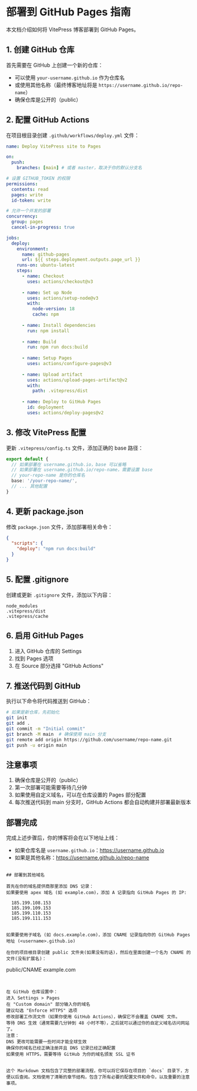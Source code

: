 # 部署到 GitHub Pages 指南

本文档介绍如何将 VitePress 博客部署到 GitHub Pages。

## 1. 创建 GitHub 仓库

首先需要在 GitHub 上创建一个新的仓库：
- 可以使用 `your-username.github.io` 作为仓库名
- 或使用其他名称（最终博客地址将是 `https://username.github.io/repo-name`）
- 确保仓库是公开的（public）

## 2. 配置 GitHub Actions

在项目根目录创建 `.github/workflows/deploy.yml` 文件：

```yaml
name: Deploy VitePress site to Pages

on:
  push:
    branches: [main] # 或者 master，取决于你的默认分支名

# 设置 GITHUB_TOKEN 的权限
permissions:
  contents: read
  pages: write
  id-token: write

# 允许一个并发的部署  
concurrency:
  group: pages
  cancel-in-progress: true

jobs:
  deploy:
    environment:
      name: github-pages
      url: ${{ steps.deployment.outputs.page_url }}
    runs-on: ubuntu-latest
    steps:
      - name: Checkout
        uses: actions/checkout@v3
      
      - name: Set up Node
        uses: actions/setup-node@v3
        with:
          node-version: 18
          cache: npm
      
      - name: Install dependencies
        run: npm install
      
      - name: Build
        run: npm run docs:build
      
      - name: Setup Pages
        uses: actions/configure-pages@v3
      
      - name: Upload artifact
        uses: actions/upload-pages-artifact@v2
        with:
          path: .vitepress/dist
      
      - name: Deploy to GitHub Pages
        id: deployment
        uses: actions/deploy-pages@v2 
```

## 3. 修改 VitePress 配置

更新 `.vitepress/config.ts` 文件，添加正确的 base 路径：

```typescript
export default {
  // 如果部署在 username.github.io，base 可以省略
  // 如果部署在 username.github.io/repo-name，需要设置 base
  // your-repo-name 是你的仓库名
  base: '/your-repo-name/',
  // ... 其他配置
}
```

## 4. 更新 package.json

修改 `package.json` 文件，添加部署相关命令：

```json
{
  "scripts": {
    "deploy": "npm run docs:build"
  }
}
```

## 5. 配置 .gitignore

创建或更新 `.gitignore` 文件，添加以下内容：

```gitignore
node_modules
.vitepress/dist
.vitepress/cache
```

## 6. 启用 GitHub Pages

1. 进入 GitHub 仓库的 Settings
2. 找到 Pages 选项
3. 在 Source 部分选择 "GitHub Actions"

## 7. 推送代码到 GitHub

执行以下命令将代码推送到 GitHub：

```bash
# 如果是新仓库，先初始化
git init
git add .
git commit -m "Initial commit"
git branch -M main  # 确保使用 main 分支
git remote add origin https://github.com/username/repo-name.git
git push -u origin main
```

## 注意事项

1. 确保仓库是公开的（public）
2. 第一次部署可能需要等待几分钟
3. 如果使用自定义域名，可以在仓库设置的 Pages 部分配置
4. 每次推送代码到 main 分支时，GitHub Actions 都会自动构建并部署最新版本

## 部署完成

完成上述步骤后，你的博客将会在以下地址上线：
- 如果仓库名是 `username.github.io`：https://username.github.io
- 如果是其他名称：https://username.github.io/repo-name

```

## 部署到其他域名

首先在你的域名提供商那里添加 DNS 记录：
如果要使用 apex 域名 (如 example.com)，添加 A 记录指向 GitHub Pages 的 IP:

  185.199.108.153
  185.199.109.153
  185.199.110.153
  185.199.111.153


如果要使用子域名 (如 docs.example.com)，添加 CNAME 记录指向你的 GitHub Pages 地址 (<username>.github.io)

在你的项目根目录创建 public 文件夹(如果没有的话)，然后在里面创建一个名为 CNAME 的文件(没有扩展名)：

```
public/CNAME
example.com
```


在 GitHub 仓库设置中：
进入 Settings > Pages
在 "Custom domain" 部分输入你的域名
建议勾选 "Enforce HTTPS" 选项
修改部署工作流文件（如果你使用 GitHub Actions），确保它不会覆盖 CNAME 文件。
等待 DNS 生效（通常需要几分钟到 48 小时不等），之后就可以通过你的自定义域名访问网站了。
注意：
DNS 更改可能需要一些时间才能全球生效
确保你的域名已经正确注册并且 DNS 记录已经正确配置
如果使用 HTTPS，需要等待 GitHub 为你的域名颁发 SSL 证书


这个 Markdown 文档包含了完整的部署流程，你可以将它保存在项目的 `docs` 目录下，方便以后查阅。文档使用了清晰的章节结构，包含了所有必要的配置文件和命令，以及重要的注意事项。
